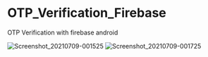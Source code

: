 # OTP_Verification_Firebase
OTP Verification with firebase android

![Screenshot_20210709-001525](https://user-images.githubusercontent.com/51409168/125085154-feb1d080-e0e9-11eb-985f-ecc7349e32bb.png)
![Screenshot_20210709-001725](https://user-images.githubusercontent.com/51409168/125085167-007b9400-e0ea-11eb-829e-7ee6fb46cf0b.png)
